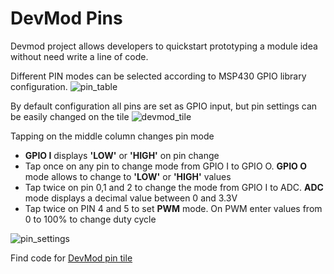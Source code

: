 # DevMod Pins

Devmod project allows developers to quickstart prototyping a module idea without need write a line of code. 

Different PIN modes can be selected according to MSP430 GPIO library configuration. 
![pin_table]

By default configuration all pins are set as GPIO input, but pin settings can be easily changed on the tile
![devmod_tile]

Tapping on the middle column changes pin mode
* **GPIO I** displays **'LOW'** or **'HIGH'** on pin change
* Tap once on any pin to change mode from GPIO I to GPIO O. **GPIO O** mode allows to change to **'LOW'** or **'HIGH'** values
* Tap twice on pin 0,1 and 2 to change the mode from GPIO I to ADC. **ADC** mode displays a decimal value between 0 and 3.3V
* Tap twice on PIN 4 and 5 to set **PWM** mode. On PWM enter values from 0 to 100% to change duty cycle 

![pin_settings]

Find code for [DevMod pin tile](https://github.com/nexpaq/tile-devmod-pins)

[pin_table]:https://github.com/nexpaq/devmodpins-msp430-firmware/blob/v2-update/images/pin_table.PNG
[devmod_tile]:https://github.com/nexpaq/devmodpins-msp430-firmware/blob/v2-update/images/devmod_tile.PNG
[pin_settings]:https://github.com/nexpaq/devmodpins-msp430-firmware/blob/v2-update/images/pin_settings.PNG